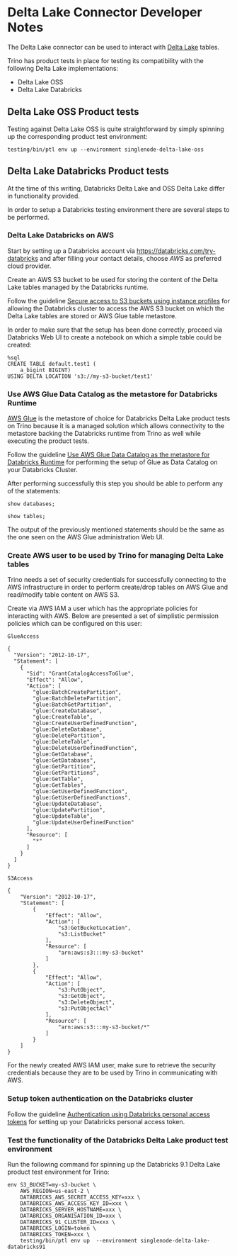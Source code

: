 # Delta Lake Connector Developer Notes

The Delta Lake connector can be used to interact with [Delta Lake](https://delta.io/) tables.

Trino has product tests in place for testing its compatibility with the 
following Delta Lake implementations:

- Delta Lake OSS
- Delta Lake Databricks


## Delta Lake OSS Product tests

Testing against Delta Lake OSS is quite straightforward by simply spinning up
the corresponding product test environment:

```
testing/bin/ptl env up --environment singlenode-delta-lake-oss
```


## Delta Lake Databricks Product tests

At the time of this writing, Databricks Delta Lake and OSS Delta Lake differ in functionality provided.

In order to setup a Databricks testing environment there are several steps to be performed.

### Delta Lake Databricks on AWS

Start by setting up a Databricks account via https://databricks.com/try-databricks and after
filling your contact details, choose *AWS* as preferred cloud provider.

Create an AWS S3 bucket to be used for storing the content of the Delta Lake tables managed
by the Databricks runtime.

Follow the guideline [Secure access to S3 buckets using instance profiles](https://docs.databricks.com/administration-guide/cloud-configurations/aws/instance-profiles.html)
for allowing the Databricks cluster to access the AWS S3 bucket on which the Delta Lake tables are stored or AWS Glue
table metastore.

In order to make sure that the setup has been done correctly, proceed via Databricks Web UI to
create a notebook on which a simple table could be created:

```
%sql
CREATE TABLE default.test1 ( 
    a_bigint BIGINT) 
USING DELTA LOCATION 's3://my-s3-bucket/test1'
```

### Use AWS Glue Data Catalog as the metastore for Databricks Runtime

[AWS Glue](https://aws.amazon.com/glue) is the metastore of choice for Databricks Delta Lake product tests
on Trino because it is a managed solution which allows connectivity to the metastore backing the
Databricks runtime from Trino as well while executing the product tests.

Follow the guideline [Use AWS Glue Data Catalog as the metastore for Databricks Runtime](https://docs.databricks.com/data/metastores/aws-glue-metastore.html#configure-glue-data-catalog-as-the-metastore)
for performing the setup of Glue as Data Catalog on your Databricks Cluster.

After performing successfully this step you should be able to perform any of the statements:

```
show databases;

show tables;
```

The output of the previously mentioned statements should be the same as the one seen on the
AWS Glue administration Web UI.


### Create AWS user to be used by Trino for managing Delta Lake tables

Trino needs a set of security credentials for successfully connecting to the AWS infrastructure
in order to perform create/drop tables on AWS Glue and read/modify table content on AWS S3.

Create via AWS IAM a user which has the appropriate policies for interacting with AWS.
Below are presented a set of simplistic permission policies which can be configured on this
user:

`GlueAccess`

```
{
  "Version": "2012-10-17",
  "Statement": [
    {
      "Sid": "GrantCatalogAccessToGlue",
      "Effect": "Allow",
      "Action": [
        "glue:BatchCreatePartition",
        "glue:BatchDeletePartition",
        "glue:BatchGetPartition",
        "glue:CreateDatabase",
        "glue:CreateTable",
        "glue:CreateUserDefinedFunction",
        "glue:DeleteDatabase",
        "glue:DeletePartition",
        "glue:DeleteTable",
        "glue:DeleteUserDefinedFunction",
        "glue:GetDatabase",
        "glue:GetDatabases",
        "glue:GetPartition",
        "glue:GetPartitions",
        "glue:GetTable",
        "glue:GetTables",
        "glue:GetUserDefinedFunction",
        "glue:GetUserDefinedFunctions",
        "glue:UpdateDatabase",
        "glue:UpdatePartition",
        "glue:UpdateTable",
        "glue:UpdateUserDefinedFunction"
      ],
      "Resource": [
        "*"
      ]
    }
  ]
}
```

`S3Access`

```
{
    "Version": "2012-10-17",
    "Statement": [
        {
            "Effect": "Allow",
            "Action": [
                "s3:GetBucketLocation",
                "s3:ListBucket"
            ],
            "Resource": [
                "arn:aws:s3:::my-s3-bucket"
            ]
        },
        {
            "Effect": "Allow",
            "Action": [
                "s3:PutObject",
                "s3:GetObject",
                "s3:DeleteObject",
                "s3:PutObjectAcl"
            ],
            "Resource": [
                "arn:aws:s3:::my-s3-bucket/*"
            ]
        }
    ]
}
```

For the newly created AWS IAM user, make sure to retrieve the security credentials because they
are to be used by Trino in communicating with AWS. 


### Setup token authentication on the Databricks cluster

Follow the guideline [Authentication using Databricks personal access tokens](https://docs.databricks.com/dev-tools/api/latest/authentication.html)
for setting up your Databricks personal access token.


### Test the functionality of the Databricks Delta Lake product test environment


Run the following command for spinning up the Databricks 9.1 Delta Lake product test
environment for Trino:

```
env S3_BUCKET=my-s3-bucket \
    AWS_REGION=us-east-2 \
    DATABRICKS_AWS_SECRET_ACCESS_KEY=xxx \
    DATABRICKS_AWS_ACCESS_KEY_ID=xxx \
    DATABRICKS_SERVER_HOSTNAME=xxx \
    DATABRICKS_ORGANISATION_ID=xxx \
    DATABRICKS_91_CLUSTER_ID=xxx \
    DATABRICKS_LOGIN=token \
    DATABRICKS_TOKEN=xxx \
    testing/bin/ptl env up  --environment singlenode-delta-lake-databricks91
```
